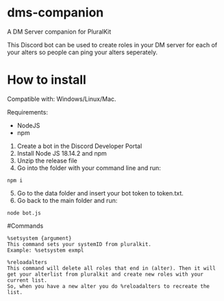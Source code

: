 # dms-companion
A DM Server companion for PluralKit

This Discord bot can be used to create roles in your DM server for each of your alters so people can ping your alters seperately.

# How to install
Compatible with: Windows/Linux/Mac.

Requirements:
- NodeJS
- npm

1. Create a bot in the Discord Developer Portal
2. Install Node JS 18.14.2 and npm
3. Unzip the release file
4. Go into the folder with your command line and run:
```
npm i
```
5. Go to the data folder and insert your bot token to token.txt.
6. Go back to the main folder and run:
```
node bot.js
```

#Commands
```
%setsystem {argument}
This command sets your systemID from pluralkit.
Example: %setsystem exmpl
```

```
%reloadalters
This command will delete all roles that end in (alter). Then it will get your alterlist from pluralkit and create new roles with your current list.
So, when you have a new alter you do %reloadalters to recreate the list.
```